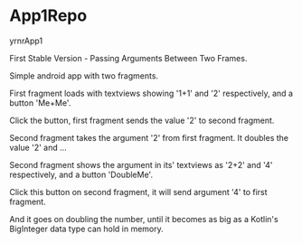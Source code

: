 # App1Repo
yrnrApp1

First Stable Version - Passing Arguments Between Two Frames.

Simple android app with two fragments.

First fragment loads with textviews showing '1+1' and '2' respectively, and a button 'Me+Me'.

Click the button, first fragment sends the value '2' to second fragment.

Second fragment takes the argument '2' from first fragment. It doubles the value '2' and ...

Second fragment shows the argument in its' textviews as '2+2' and '4' respectively, and a button 'DoubleMe'.

Click this button on second fragment, it will send argument '4' to first fragment.

And it goes on doubling the number, until it becomes as big as a Kotlin's BigInteger data type can hold in memory.
